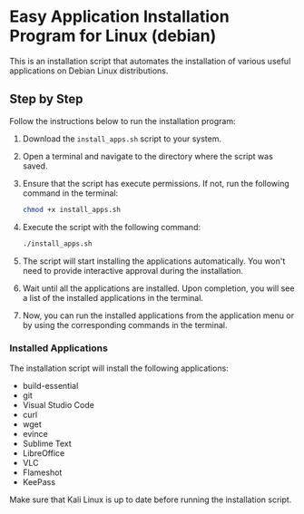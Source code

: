 # Easy Application Installation Program for Linux (debian)

This is an installation script that automates the installation of various useful applications on Debian Linux distributions.

## Step by Step

Follow the instructions below to run the installation program:

1. Download the `install_apps.sh` script to your system.

2. Open a terminal and navigate to the directory where the script was saved.

3. Ensure that the script has execute permissions. If not, run the following command in the terminal:
   ```bash
   chmod +x install_apps.sh
   ```

4. Execute the script with the following command:
   ```bash
   ./install_apps.sh
   ```

5. The script will start installing the applications automatically. You won't need to provide interactive approval during the installation.

6. Wait until all the applications are installed. Upon completion, you will see a list of the installed applications in the terminal.

7. Now, you can run the installed applications from the application menu or by using the corresponding commands in the terminal.

### Installed Applications

The installation script will install the following applications:

- build-essential
- git
- Visual Studio Code
- curl
- wget
- evince
- Sublime Text
- LibreOffice
- VLC
- Flameshot
- KeePass

Make sure that Kali Linux is up to date before running the installation script.